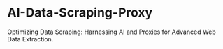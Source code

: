 # AI-Data-Scraping-Proxy
Optimizing Data Scraping: Harnessing AI and Proxies for Advanced Web Data Extraction.
